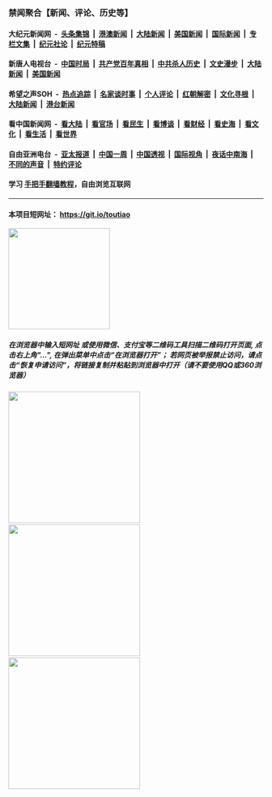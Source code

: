 ### 禁闻聚合【新闻、评论、历史等】

#### 大纪元新闻网 &nbsp;-&nbsp; [头条集锦](indexes/E头条集锦.md?t=02072202) &nbsp;|&nbsp; [港澳新闻](indexes/E港澳新闻.md?t=02072202)  &nbsp;|&nbsp; [大陆新闻](indexes/E大陆新闻.md?t=02072202) &nbsp;|&nbsp; [美国新闻](indexes/E美国新闻.md?t=02072202) &nbsp;|&nbsp; [国际新闻](indexes/E国际新闻.md?t=02072202) &nbsp;|&nbsp; [专栏文集](indexes/E专栏文集.md?t=02072202) &nbsp;|&nbsp; [纪元社论](indexes/E纪元社论.md?t=02072202) &nbsp;|&nbsp; [纪元特稿](indexes/E纪元特稿.md?t=02072202) 

#### 新唐人电视台 &nbsp;-&nbsp; [中国时局](indexes/N中国时局.md?t=02072202) &nbsp;|&nbsp; [共产党百年真相](indexes/N共产党百年真相.md?t=02072202) &nbsp;|&nbsp; [中共杀人历史](indexes/N中共杀人历史.md?t=02072202) &nbsp;|&nbsp; [文史漫步](indexes/N文史漫步.md?t=02072202) &nbsp;|&nbsp; [大陆新闻](indexes/N大陆新闻.md?t=02072202) &nbsp;|&nbsp; [美国新闻](indexes/N美国新闻.md?t=02072202)

#### 希望之声SOH &nbsp;-&nbsp; [热点追踪](indexes/H热点追踪.md?t=02072202) &nbsp;|&nbsp; [名家谈时事](indexes/H名家谈时事.md?t=02072202) &nbsp;|&nbsp; [个人评论](indexes/H个人评论.md?t=02072202)  &nbsp;|&nbsp; [红朝解密](indexes/H红朝解密.md?t=02072202) &nbsp;|&nbsp; [文化寻根](indexes/H文化寻根.md?t=02072202) &nbsp;|&nbsp; [大陆新闻](indexes/H大陆新闻.md?t=02072202) &nbsp;|&nbsp; [港台新闻](indexes/H港台新闻.md?t=02072202)

#### 看中国新闻网 &nbsp;-&nbsp; [看大陆](indexes/S看大陆.md?t=02072202) &nbsp;|&nbsp; [看官场](indexes/S看官场.md?t=02072202) &nbsp;|&nbsp; [看民生](indexes/S看民生.md?t=02072202)  &nbsp;|&nbsp; [看博谈](indexes/S看博谈.md?t=02072202) &nbsp;|&nbsp; [看财经](indexes/S看财经.md?t=02072202) &nbsp;|&nbsp; [看史海](indexes/S看史海.md?t=02072202) &nbsp;|&nbsp; [看文化](indexes/S看文化.md?t=02072202) &nbsp;|&nbsp; [看生活](indexes/S看生活.md?t=02072202) &nbsp;|&nbsp; [看世界](indexes/S看世界.md?t=02072202)

#### 自由亚洲电台 &nbsp;-&nbsp; [亚太报道](indexes/R亚太报道.md?t=02072202) &nbsp;|&nbsp; [中国一周](indexes/R中国一周.md?t=02072202) &nbsp;|&nbsp; [中国透视](indexes/R中国透视.md?t=02072202)  &nbsp;|&nbsp; [国际视角](indexes/R国际视角.md?t=02072202) &nbsp;|&nbsp; [夜话中南海](indexes/R夜话中南海.md?t=02072202) &nbsp;|&nbsp; [不同的声音](indexes/R不同的声音.md?t=02072202) &nbsp;|&nbsp; [特约评论](indexes/R特约评论.md?t=02072202)

#### 学习 [手把手翻墙教程](https://github.com/gfw-breaker/guides/wiki)，自由浏览互联网

----

#### 本项目短网址： https://git.io/toutiao
<img src="https://raw.githubusercontent.com/gfw-breaker/banned-news/master/scripts/img/qr.png" width="200px"/>  

##### 在浏览器中输入短网址 或使用微信、支付宝等二维码工具扫描二维码打开页面, 点击右上角"...", 在弹出菜单中点击“在浏览器打开”； 若网页被举报禁止访问，请点击“恢复申请访问”，将链接复制并粘贴到浏览器中打开（请不要使用QQ或360浏览器）

<img src="https://raw.githubusercontent.com/gfw-breaker/banned-news/master/scripts/img/1.png" width="260px"/> &nbsp; <img src="https://raw.githubusercontent.com/gfw-breaker/banned-news/master/scripts/img/2.png" width="260px"/> &nbsp; <img src="https://raw.githubusercontent.com/gfw-breaker/banned-news/master/scripts/img/3.png" width="260px"/>
